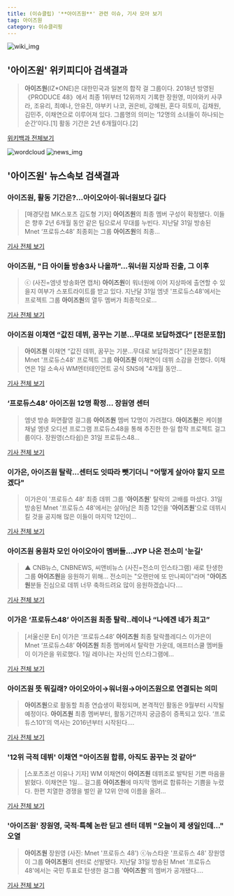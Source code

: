 ```yaml
---
title: (이슈클립) '**아이즈원**' 관련 이슈, 기사 모아 보기
tag: 아이즈원
category: 이슈클리핑
---
```

![wiki_img](https://user-images.githubusercontent.com/42597476/44503234-41136a80-a6d0-11e8-9071-6fc6418eafe4.png)
## **'**아이즈원**'** 위키피디아 검색결과
>**아이즈원**(IZ*ONE)은 대한민국과 일본의 합작 걸 그룹이다. 2018년 방영된 《PRODUCE 48》에서 최종 1위부터 12위까지 기록한 장원영, 미야와키 사쿠라, 조유리, 최예나, 안유진, 야부키 나코, 권은비, 강혜원, 혼다 히토미, 김채원, 김민주, 이채연으로 이루어져 있다. 그룹명의 의미는 ‘12명의 소녀들이 하나되는 순간’이다.[1] 활동 기간은 2년 6개월이다.[2]

<a href="https://ko.wikipedia.org/wiki/아이즈원" target="_blank">위키백과 전체보기</a>

![wordcloud](https://s3.ap-northeast-2.amazonaws.com/lyrics101-wordcloud/2018-09-01-1535782003.png)
![news_img](https://user-images.githubusercontent.com/42597476/44507050-1206f400-a6e4-11e8-8d98-7ffbfebb353f.png)
## **'**아이즈원**'** 뉴스속보 검색결과
### **아이즈원**, 활동 기간은?…아이오아이·워너원보다 길다

>[매경닷컴 MK스포츠 김도형 기자] **아이즈원**의 최종 멤버 구성이 확정됐다. 이들은 향후 2년 6개월 동안 같은 팀으로서 무대를 누빈다. 지난달 31일 방송된 Mnet ‘프로듀스48’ 최종회는 그룹 **아이즈원**의 최종...

<a href="http://sports.mk.co.kr/view.php?year=2018&no=550772" target="_blank">기사 전체 보기</a>

### **아이즈원**, "日 아이돌 방송3사 나올까"…워너원 지상파 진출, 그 이후

>ⓒ (사진=엠넷 방송화면 캡처) **아이즈원**이 워너원에 이어 지상파에 출연할 수 있을지 여부가 스포트라이트를 받고 있다. 지난달 31일 엠넷 '프로듀스48'에서는 프로젝트 그룹 **아이즈원**의 열두 멤버가 최종적으로...

<a href="http://www.dailian.co.kr/news/view/736576/?sc=naver" target="_blank">기사 전체 보기</a>

### **아이즈원** 이채연 “값진 데뷔, 꿈꾸는 기분…무대로 보답하겠다” [전문포함]

>**아이즈원** 이채연 “값진 데뷔, 꿈꾸는 기분…무대로 보답하겠다” [전문포함] Mnet '프로듀스48' 프로젝트 그룹 **아이즈원** 이채연이 데뷔 소감을 전했다. 이채연은 1일 소속사 WM엔터테인먼트 공식 SNS에 "4개월 동안...

<a href="http://sports.donga.com/3/all/20180901/91790749/1" target="_blank">기사 전체 보기</a>

### ‘프로듀스48’ **아이즈원** 12명 확정… 장원영 센터

>엠넷 방송 화면촬영 걸그룹 **아이즈원** 멤버 12명이 가려졌다. **아이즈원**은 케이블채널 엠넷 오디션 프로그램 프로듀스48을 통해 추진한 한·일 합작 프로젝트 걸그룹이다. 장원영(스타쉽)은 31일 프로듀스48...

<a href="http://news.kmib.co.kr/article/view.asp?arcid=0012648844&code=61181611&cp=nv" target="_blank">기사 전체 보기</a>

### 이가은, **아이즈원** 탈락…센터도 잇따라 뺏기더니 "어떻게 살아야 할지 모르겠다"

>이가은이 '프로듀스 48' 최종 데뷔 그룹 '**아이즈원**' 탈락의 고배를 마셨다. 31일 방송된 Mnet '프로듀스 48'에서는 살아남은 최종 12인을 '**아이즈원**'으로 데뷔시킬 것을 공지해 많은 이들이 마지막 12인이...

<a href="http://www.ilyosisa.co.kr/news/articleView.html?idxno=151419" target="_blank">기사 전체 보기</a>

### **아이즈원** 응원차 모인 아이오아이 멤버들…JYP 나온 전소미 '눈길'

>▲ CNB뉴스, CNBNEWS, 씨앤비뉴스 (사진=전소미 인스타그램) 새로 탄생한 그룹 **아이즈원**을 응원하기 위해... 전소미는 "오랜만에 또 만나찌이"라며 "**아이즈원**분들 진심으로 데뷔 너무 축하드려요 많이 응원하겠습니다....

<a href="http://www.cnbnews.com/news/article.html?no=383880" target="_blank">기사 전체 보기</a>

### 이가은 ‘프로듀스48’ **아이즈원** 최종 탈락..레이나 “나에겐 네가 최고”

>[서울신문 En] 이가은 ‘프로듀스48’ **아이즈원** 최종 탈락플레디스 이가은이 Mnet ‘프로듀스48’ **아이즈원** 최종 멤버에서 탈락한 가운데, 애프터스쿨 멤버들이 이가은을 위로했다. 1일 레이나는 자신의 인스타그램에...

<a href="http://www.seoul.co.kr/news/newsView.php?id=20180901500016&wlog_tag3=naver" target="_blank">기사 전체 보기</a>

### **아이즈원** 뜻 뭐길래? 아이오아이→워너원→**아이즈원**으로 연결되는 의미

>**아이즈원**으로 활동할 최종 연습생이 확정되며, 본격적인 활동은 9월부터 시작될 예정이다. **아이즈원** 최종 멤버부터, 활동기간까지 궁금증이 증폭되고 있다. ‘프로듀스101’의 역사는 2016년부터 시작된다....

<a href="http://www.etnews.com/20180901000002" target="_blank">기사 전체 보기</a>

### '12위 극적 데뷔' 이채연 "**아이즈원** 합류, 아직도 꿈꾸는 것 같아”

>[스포츠조선 이유나 기자] WM 이채연이 **아이즈원** 데뷔조로 발탁된 기쁜 마음을 밝혔다. 이채연은 1일... 걸그룹 **아이즈원**에 마지막 멤버로 합류하는 기쁨을 누렸다. 한편 치열한 경쟁을 벌인 끝 12위 안에 이름을 올려...

<a href="http://sports.chosun.com/news/ntype.htm?id=201809010100005180000187&servicedate=20180901" target="_blank">기사 전체 보기</a>

### '**아이즈원**' 장원영, 국적·특혜 논란 딛고 센터 데뷔 "오늘이 제 생일인데…" 오열

>**아이즈원** 장원영 (사진: Mnet '프로듀스 48') ⓒ뉴스타운 '프로듀스 48' 장원영이 그룹 **아이즈원**의 센터로 선발됐다. 지난달 31일 방송된 Mnet '프로듀스 48'에서는 국민 투표로 탄생한 걸그룹 '**아이즈원**'의 멤버가 공개됐다....

<a href="http://www.newstown.co.kr/news/articleView.html?idxno=338811" target="_blank">기사 전체 보기</a>


